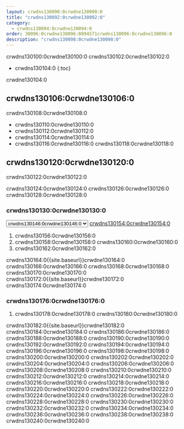 ```yaml
---
layout: crwdns130090:0crwdne130090:0
title: "crwdns130092:0crwdne130092:0"
category:
  - crwdns130094:0crwdne130094:0
order: 30096:0crwdne130096:0894571crwdns130096:0crwdne130096:0
description: "crwdns130098:0crwdne130098:0"
---
```

crwdns130100:0crwdne130100:0 crwdns130102:0crwdne130102:0

- crwdns130104:0
{:toc}

crwdne130104:0

## crwdns130106:0crwdne130106:0

crwdns130108:0crwdne130108:0

- crwdns130110:0crwdne130110:0
- crwdns130112:0crwdne130112:0
- crwdns130114:0crwdne130114:0
- crwdns130116:0crwdne130116:0 crwdns130118:0crwdne130118:0

## crwdns130120:0crwdne130120:0

crwdns130122:0crwdne130122:0

crwdns130124:0crwdne130124:0 crwdns130126:0crwdne130126:0 crwdns130128:0crwdne130128:0

### crwdns130130:0crwdne130130:0

<script>
  var amiIds = {
  "ap-northeast-1": "ami-32e6d455",
  "ap-northeast-2": "ami-2cef3242",
  "ap-southeast-1": "ami-7f22a71c",
  "ap-southeast-2": "ami-21111b42",
  "eu-central-1": "ami-7a2ef015",
  "eu-west-1": "ami-ac1a14ca",
  "sa-east-1": "ami-70026d1c",
  "us-east-1": "ami-cb6f1add",
  "us-east-2": "ami-57c7e032",
  "us-west-1": "ami-059b818564104e5c6",
  "us-west-2": "ami-c24a2fa2"
  };

  var amiUpdateSelect = function() {
    var s = document.getElementById("ami-select");
    var region = s.options[s.selectedIndex].value;
    document.getElementById("ami-go").href = "https://console.aws.amazon.com/ec2/v2/home?region=" + region + "#LaunchInstanceWizard:ami=" + amiIds[region];
  };
  </script>

<select id="ami-select" onchange="amiUpdateSelect()"> <option value="ap-northeast-1">crwdns130132:0crwdne130132:0</option> <option value="ap-northeast-2">crwdns130134:0crwdne130134:0</option> <option value="ap-southeast-1">crwdns130136:0crwdne130136:0</option> <option value="ap-southeast-2">crwdns130138:0crwdne130138:0</option> <option value="eu-central-1">crwdns130140:0crwdne130140:0</option> <option value="eu-west-1">crwdns130142:0crwdne130142:0</option> <option value="sa-east-1">crwdns130144:0crwdne130144:0</option> <option value="us-east-1" selected="selected">crwdns130146:0crwdne130146:0</option> <option value="us-east-2">crwdns130148:0crwdne130148:0</option> <option value="us-west-1">crwdns130150:0crwdne130150:0</option> <option value="us-west-2">crwdns130152:0crwdne130152:0</option> </select> <a id="ami-go" href="" class="btn btn-success" data-analytics-action="{{ site.analytics.events.go_button_clicked }}" target="_blank">crwdns130154:0crwdne130154:0</a>
<script>amiUpdateSelect();</script>

1. crwdns130156:0crwdne130156:0 
2. crwdns130158:0crwdne130158:0 crwdns130160:0crwdne130160:0
3. crwdns130162:0crwdne130162:0 

crwdns130164:0{{site.baseurl}}crwdne130164:0 crwdns130166:0crwdne130166:0 crwdns130168:0crwdne130168:0 crwdns130170:0crwdne130170:0 crwdns130172:0{{site.baseurl}}crwdne130172:0 crwdns130174:0crwdne130174:0

### crwdns130176:0crwdne130176:0

1. crwdns130178:0crwdne130178:0 crwdns130180:0crwdne130180:0 

crwdns130182:0{{site.baseurl}}crwdne130182:0 crwdns130184:0crwdne130184:0 crwdns130186:0crwdne130186:0 crwdns130188:0crwdne130188:0 crwdns130190:0crwdne130190:0 crwdns130192:0crwdne130192:0 crwdns130194:0crwdne130194:0 crwdns130196:0crwdne130196:0 crwdns130198:0crwdne130198:0 crwdns130200:0crwdne130200:0 crwdns130202:0crwdne130202:0 crwdns130204:0crwdne130204:0 crwdns130206:0crwdne130206:0 crwdns130208:0crwdne130208:0 crwdns130210:0crwdne130210:0 crwdns130212:0crwdne130212:0 crwdns130214:0crwdne130214:0 crwdns130216:0crwdne130216:0 crwdns130218:0crwdne130218:0 crwdns130220:0crwdne130220:0 crwdns130222:0crwdne130222:0 crwdns130224:0crwdne130224:0 crwdns130226:0crwdne130226:0 crwdns130228:0crwdne130228:0 crwdns130230:0crwdne130230:0 crwdns130232:0crwdne130232:0 crwdns130234:0crwdne130234:0 crwdns130236:0crwdne130236:0 crwdns130238:0crwdne130238:0 crwdns130240:0crwdne130240:0

<!---
## Installation in a Data Center

1. Launch a VM with at least 8GB of RAM, 100GB of disk space on the root volume, and a version of Linux that supports Docker, for example Ubuntu Trusty 14.04. 

2. Open ports 22 and 8800 to administrators, open ports 80 and 443 to all users, and optionally open ports 64535-65535 to developers to SSH into builds.

3. Install Replicated, the tool used to package and distribute CircleCI, by running the  `curl https://get.replicated.com/docker | sudo bash` command. **Note:** Docker must not use the device mapper storage driver. Check this by running `sudo docker info | grep "Storage Driver"`.)

4. Visit port 8800 on the machine in a web browser to complete the guided installation process.

5. Complete the process by choosing an SSL certificate option, uploading the license, setting the admin password and hostnames,  enabling GitHub OAuth registration, and defining protocol settings. The application start up process begins by downloading the ~160 MB docker image, so it may take some time to complete. 

6. Open the CircleCI app and click Get Started to authorize your GitHub account. The Add Projects page appears where you can select a project for your first build. 
-->
